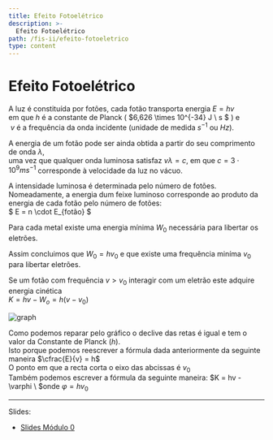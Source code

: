 ```yaml
---
title: Efeito Fotoelétrico
description: >-
  Efeito Fotoelétrico
path: /fis-ii/efeito-fotoeletrico
type: content
---
```


# Efeito Fotoelétrico

A luz é constituída por fotões, cada fotão transporta energia $E = hv$ \
em que $h$ é a constante de Planck ( $6,626 \times 10^{-34} J \ s $ ) e \
 $\ v$ é a
frequência da onda incidente (unidade de medida $s^{-1}$ ou $Hz$).

A energia de um fotão pode ser ainda obtida a partir do seu comprimento de onda $\lambda$, \
uma vez que qualquer onda luminosa satisfaz $v \lambda = c$, em que $c = 3 \cdot 10^9 m s^{-1}$ corresponde à velocidade da luz no vácuo.

A intensidade luminosa é determinada pelo número de fotões. Nomeadamente, a energia dum feixe luminoso corresponde ao produto da energia de cada fotão pelo número de fotões: \
$ E = n \cdot E_{fotão} $

Para cada metal existe uma energia mínima $W_0$ necessária para
libertar os eletrões.

Assim concluimos que $W_0 = hv_0$ e que existe uma frequência miníma $v_0$ para libertar eletrões.

Se um fotão com frequência $v > v_0$ interagir com um eletrão este
adquire energia cinética \
$K = hv - W_o = h(v-v_0)$

![graph](./imgs/0001-photoeletric-grap.png)

Como podemos reparar pelo gráfico o declive das retas é igual e tem o valor da Constante de Planck ($h$).\
Isto porque podemos reescrever a fórmula dada anteriormente da seguinte maneira
$\cfrac{E}{v} = h$\
O ponto em que a recta corta o eixo das abcissas é $v_0$\
Também podemos escrever a fórmula da seguinte maneira:
$K = hv - \varphi \ $onde $\varphi = hv_0$


---

Slides:

- [Slides Módulo 0](https://drive.google.com/file/d/1JuNjc2WjDD-1Jqhx8IRCJPZmO2x_LYvJ/view?usp=sharing)
